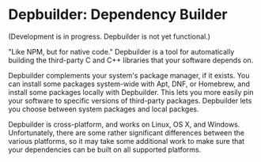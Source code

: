 # Depbuilder: Dependency Builder

(Development is in progress.  Depbuilder is not yet functional.)

"Like NPM, but for native code."  Depbuilder is a tool for automatically building the third-party C and C++ libraries that your software depends on.

Depbuilder complements your system's package manager, if it exists.  You can install some packages system-wide with Apt, DNF, or Homebrew, and install some packages locally with Depbuilder.  This lets you more easily pin your software to specific versions of third-party packages.  Depbuilder lets you choose between system packages and local packges.

Depbuilder is cross-platform, and works on Linux, OS X, and Windows.  Unfortunately, there are some rather significant differences between the various platforms, so it may take some additional work to make sure that your dependencies can be built on all supported platforms.
